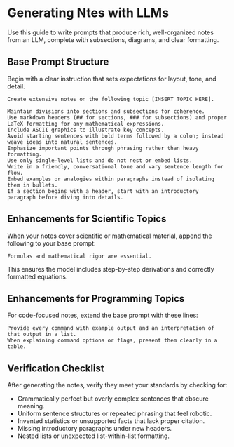 # Generating Ntes with LLMs

Use this guide to write prompts that produce rich, well-organized notes from an LLM, complete with subsections, diagrams, and clear formatting.

## Base Prompt Structure  

Begin with a clear instruction that sets expectations for layout, tone, and detail.  

```text
Create extensive notes on the following topic [INSERT TOPIC HERE].

Maintain divisions into sections and subsections for coherence.  
Use markdown headers (## for sections, ### for subsections) and proper LaTeX formatting for any mathematical expressions.  
Include ASCII graphics to illustrate key concepts.  
Avoid starting sentences with bold terms followed by a colon; instead weave ideas into natural sentences.  
Emphasize important points through phrasing rather than heavy formatting.  
Use only single-level lists and do not nest or embed lists.  
Write in a friendly, conversational tone and vary sentence length for flow.  
Embed examples or analogies within paragraphs instead of isolating them in bullets.  
If a section begins with a header, start with an introductory paragraph before diving into details.
```

## Enhancements for Scientific Topics  

When your notes cover scientific or mathematical material, append the following to your base prompt:  

```text
Formulas and mathematical rigor are essential.
```

This ensures the model includes step-by-step derivations and correctly formatted equations.

## Enhancements for Programming Topics  

For code-focused notes, extend the base prompt with these lines:  

```text
Provide every command with example output and an interpretation of that output in a list.  
When explaining command options or flags, present them clearly in a table.
```

## Verification Checklist  

After generating the notes, verify they meet your standards by checking for:  

- Grammatically perfect but overly complex sentences that obscure meaning.  
- Uniform sentence structures or repeated phrasing that feel robotic.  
- Invented statistics or unsupported facts that lack proper citation.  
- Missing introductory paragraphs under new headers.  
- Nested lists or unexpected list-within-list formatting.  
